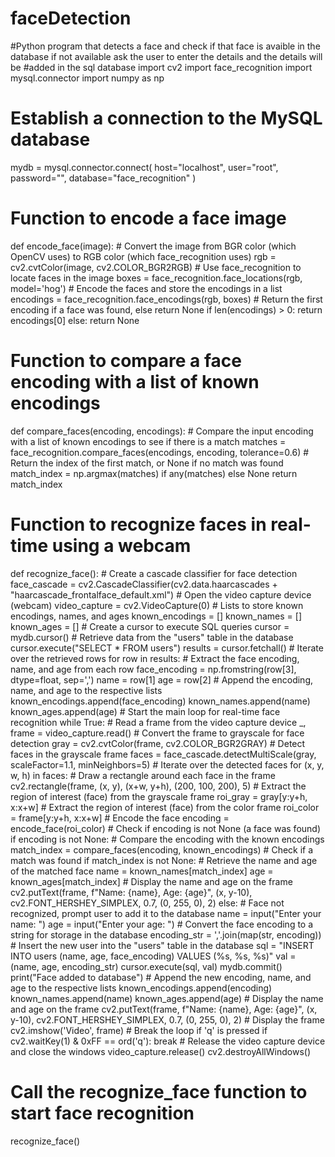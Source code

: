 # faceDetection
#Python program that detects a face and check if that face is avaible in the database if not available ask the user to enter the details and the details will be #added in the sql database
import cv2
import face_recognition
import mysql.connector
import numpy as np

# Establish a connection to the MySQL database
mydb = mysql.connector.connect(
  host="localhost",
  user="root",
  password="",
  database="face_recognition"
)

# Function to encode a face image
def encode_face(image):
    # Convert the image from BGR color (which OpenCV uses) to RGB color (which face_recognition uses)
    rgb = cv2.cvtColor(image, cv2.COLOR_BGR2RGB)
    # Use face_recognition to locate faces in the image
    boxes = face_recognition.face_locations(rgb, model='hog')
    # Encode the faces and store the encodings in a list
    encodings = face_recognition.face_encodings(rgb, boxes)
    # Return the first encoding if a face was found, else return None
    if len(encodings) > 0:
        return encodings[0]
    else:
        return None

# Function to compare a face encoding with a list of known encodings
def compare_faces(encoding, encodings):
    # Compare the input encoding with a list of known encodings to see if there is a match
    matches = face_recognition.compare_faces(encodings, encoding, tolerance=0.6)
    # Return the index of the first match, or None if no match was found
    match_index = np.argmax(matches) if any(matches) else None
    return match_index

# Function to recognize faces in real-time using a webcam
def recognize_face():
    # Create a cascade classifier for face detection
    face_cascade = cv2.CascadeClassifier(cv2.data.haarcascades + "haarcascade_frontalface_default.xml")
    # Open the video capture device (webcam)
    video_capture = cv2.VideoCapture(0)
    # Lists to store known encodings, names, and ages
    known_encodings = []
    known_names = []
    known_ages = []
    # Create a cursor to execute SQL queries
    cursor = mydb.cursor()
    # Retrieve data from the "users" table in the database
    cursor.execute("SELECT * FROM users")
    results = cursor.fetchall()
    # Iterate over the retrieved rows
    for row in results:
        # Extract the face encoding, name, and age from each row
        face_encoding = np.fromstring(row[3], dtype=float, sep=',')
        name = row[1]
        age = row[2]
        # Append the encoding, name, and age to the respective lists
        known_encodings.append(face_encoding)
        known_names.append(name)
        known_ages.append(age)
    # Start the main loop for real-time face recognition
    while True:
        # Read a frame from the video capture device
        _, frame = video_capture.read()
        # Convert the frame to grayscale for face detection
        gray = cv2.cvtColor(frame, cv2.COLOR_BGR2GRAY)
        # Detect faces in the grayscale frame
        faces = face_cascade.detectMultiScale(gray, scaleFactor=1.1, minNeighbors=5)
        # Iterate over the detected faces
        for (x, y, w, h) in faces:
            # Draw a rectangle around each face in the frame
            cv2.rectangle(frame, (x, y), (x+w, y+h), (200, 100, 200), 5)
            # Extract the region of interest (face) from the grayscale frame
            roi_gray = gray[y:y+h, x:x+w]
            # Extract the region of interest (face) from the color frame
            roi_color = frame[y:y+h, x:x+w]
            # Encode the face
            encoding = encode_face(roi_color)
            # Check if encoding is not None (a face was found)
            if encoding is not None:
                # Compare the encoding with the known encodings
                match_index = compare_faces(encoding, known_encodings)
                # Check if a match was found
                if match_index is not None:
                    # Retrieve the name and age of the matched face
                    name = known_names[match_index]
                    age = known_ages[match_index]
                    # Display the name and age on the frame
                    cv2.putText(frame, f"Name: {name}, Age: {age}", (x, y-10), cv2.FONT_HERSHEY_SIMPLEX, 0.7, (0, 255, 0), 2)
                else:
                    # Face not recognized, prompt user to add it to the database
                    name = input("Enter your name: ")
                    age = input("Enter your age: ")
                    # Convert the face encoding to a string for storage in the database
                    encoding_str = ','.join(map(str, encoding))
                    # Insert the new user into the "users" table in the database
                    sql = "INSERT INTO users (name, age, face_encoding) VALUES (%s, %s, %s)"
                    val = (name, age, encoding_str)
                    cursor.execute(sql, val)
                    mydb.commit()
                    print("Face added to database")
                    # Append the new encoding, name, and age to the respective lists
                    known_encodings.append(encoding)
                    known_names.append(name)
                known_ages.append(age)
                # Display the name and age on the frame
                cv2.putText(frame, f"Name: {name}, Age: {age}", (x, y-10), cv2.FONT_HERSHEY_SIMPLEX, 0.7, (0, 255, 0), 2)
        # Display the frame
        cv2.imshow('Video', frame)
        # Break the loop if 'q' is pressed
        if cv2.waitKey(1) & 0xFF == ord('q'):
            break
    # Release the video capture device and close the windows
    video_capture.release()
    cv2.destroyAllWindows()

# Call the recognize_face function to start face recognition
recognize_face()
